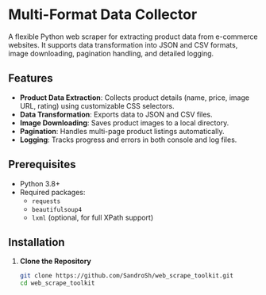 # Multi-Format Data Collector

A flexible Python web scraper for extracting product data from e-commerce websites. It supports data transformation into JSON and CSV formats, image downloading, pagination handling, and detailed logging.

## Features

- **Product Data Extraction**: Collects product details (name, price, image URL, rating) using customizable CSS selectors.
- **Data Transformation**: Exports data to JSON and CSV files.
- **Image Downloading**: Saves product images to a local directory.
- **Pagination**: Handles multi-page product listings automatically.
- **Logging**: Tracks progress and errors in both console and log files.

## Prerequisites

- Python 3.8+
- Required packages:
  - `requests`
  - `beautifulsoup4`
  - `lxml` (optional, for full XPath support)

## Installation

1. **Clone the Repository** 
   ```bash
   git clone https://github.com/SandroSh/web_scrape_toolkit.git
   cd web_scrape_toolkit